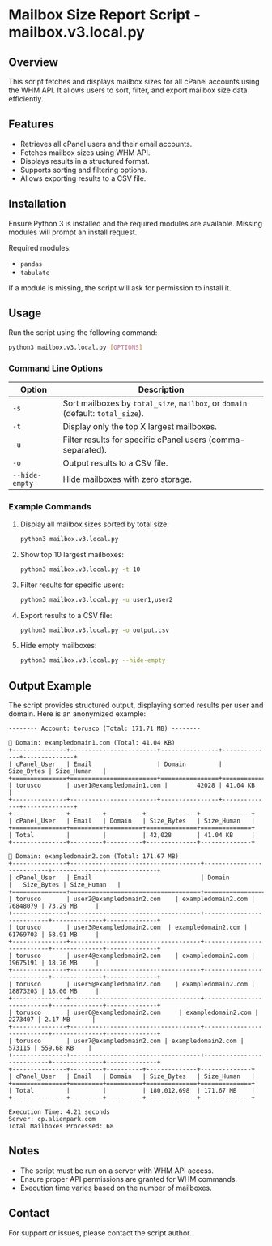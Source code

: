 # Mailbox Size Report Script - mailbox.v3.local.py

## Overview

This script fetches and displays mailbox sizes for all cPanel accounts using the WHM API. It allows users to sort, filter, and export mailbox size data efficiently.

## Features

- Retrieves all cPanel users and their email accounts.
- Fetches mailbox sizes using WHM API.
- Displays results in a structured format.
- Supports sorting and filtering options.
- Allows exporting results to a CSV file.

## Installation

Ensure Python 3 is installed and the required modules are available. Missing modules will prompt an install request.

Required modules:

- `pandas`
- `tabulate`

If a module is missing, the script will ask for permission to install it.

## Usage

Run the script using the following command:

```sh
python3 mailbox.v3.local.py [OPTIONS]
```

### Command Line Options

| Option         | Description                                                                     |
| -------------- | ------------------------------------------------------------------------------- |
| `-s`           | Sort mailboxes by `total_size`, `mailbox`, or `domain` (default: `total_size`). |
| `-t`           | Display only the top X largest mailboxes.                                       |
| `-u`           | Filter results for specific cPanel users (comma-separated).                     |
| `-o`           | Output results to a CSV file.                                                   |
| `--hide-empty` | Hide mailboxes with zero storage.                                               |

### Example Commands

1. Display all mailbox sizes sorted by total size:

   ```sh
   python3 mailbox.v3.local.py
   ```

2. Show top 10 largest mailboxes:

   ```sh
   python3 mailbox.v3.local.py -t 10
   ```

3. Filter results for specific users:

   ```sh
   python3 mailbox.v3.local.py -u user1,user2
   ```

4. Export results to a CSV file:

   ```sh
   python3 mailbox.v3.local.py -o output.csv
   ```

5. Hide empty mailboxes:

   ```sh
   python3 mailbox.v3.local.py --hide-empty
   ```

## Output Example

The script provides structured output, displaying sorted results per user and domain. Here is an anonymized example:

```
-------- Account: torusco (Total: 171.71 MB) --------

📂 Domain: exampledomain1.com (Total: 41.04 KB)
+---------------+------------------------+----------------+--------------+--------------+
| cPanel_User   | Email                  | Domain         |   Size_Bytes | Size_Human   |
+===============+========================+================+==============+==============+
| torusco       | user1@exampledomain1.com |        42028 | 41.04 KB     |
+---------------+------------------------+----------------+--------------+--------------+
+---------------+---------+----------+--------------+--------------+
| cPanel_User   | Email   | Domain   | Size_Bytes   | Size_Human   |
+===============+=========+==========+==============+==============+
| Total         |         |          | 42,028       | 41.04 KB     |
+---------------+---------+----------+--------------+--------------+

📂 Domain: exampledomain2.com (Total: 171.67 MB)
+---------------+------------------------------------+---------------------------+--------------+--------------+
| cPanel_User   | Email                              | Domain                    |   Size_Bytes | Size_Human   |
+===============+====================================+===========================+==============+==============+
| torusco       | user2@exampledomain2.com    | exampledomain2.com |     76848079 | 73.29 MB     |
+---------------+------------------------------------+---------------------------+--------------+--------------+
| torusco       | user3@exampledomain2.com  | exampledomain2.com |     61769703 | 58.91 MB     |
+---------------+------------------------------------+---------------------------+--------------+--------------+
| torusco       | user4@exampledomain2.com    | exampledomain2.com |     19675191 | 18.76 MB     |
+---------------+------------------------------------+---------------------------+--------------+--------------+
| torusco       | user5@exampledomain2.com    | exampledomain2.com |     18873203 | 18.00 MB     |
+---------------+------------------------------------+---------------------------+--------------+--------------+
| torusco       | user6@exampledomain2.com     | exampledomain2.com |      2273407 | 2.17 MB      |
+---------------+------------------------------------+---------------------------+--------------+--------------+
| torusco       | user7@exampledomain2.com | exampledomain2.com |       573115 | 559.68 KB    |
+---------------+------------------------------------+---------------------------+--------------+--------------+
+---------------+---------+----------+--------------+--------------+
| cPanel_User   | Email   | Domain   | Size_Bytes   | Size_Human   |
+===============+=========+==========+==============+==============+
| Total         |         |          | 180,012,698  | 171.67 MB    |
+---------------+---------+----------+--------------+--------------+

Execution Time: 4.21 seconds
Server: cp.alienpark.com
Total Mailboxes Processed: 68
```

## Notes

- The script must be run on a server with WHM API access.
- Ensure proper API permissions are granted for WHM commands.
- Execution time varies based on the number of mailboxes.

## Contact

For support or issues, please contact the script author.

